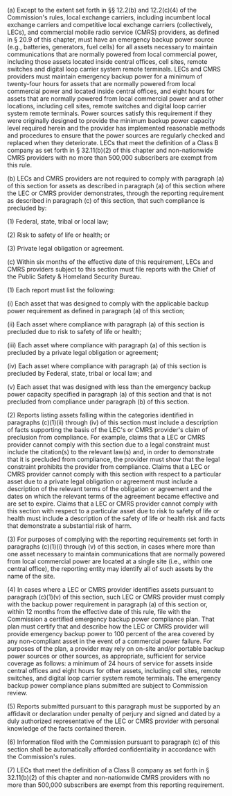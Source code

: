 (a) Except to the extent set forth in §§ 12.2(b) and 12.2(c)(4) of the Commission's rules, local exchange carriers, including incumbent local exchange carriers and competitive local exchange carriers (collectively, LECs), and commercial mobile radio service (CMRS) providers, as defined in § 20.9 of this chapter, must have an emergency backup power source (e.g., batteries, generators, fuel cells) for all assets necessary to maintain communications that are normally powered from local commercial power, including those assets located inside central offices, cell sites, remote switches and digital loop carrier system remote terminals. LECs and CMRS providers must maintain emergency backup power for a minimum of twenty-four hours for assets that are normally powered from local commercial power and located inside central offices, and eight hours for assets that are normally powered from local commercial power and at other locations, including cell sites, remote switches and digital loop carrier system remote terminals. Power sources satisfy this requirement if they were originally designed to provide the minimum backup power capacity level required herein and the provider has implemented reasonable methods and procedures to ensure that the power sources are regularly checked and replaced when they deteriorate. LECs that meet the definition of a Class B company as set forth in § 32.11(b)(2) of this chapter and non-nationwide CMRS providers with no more than 500,000 subscribers are exempt from this rule.

(b) LECs and CMRS providers are not required to comply with paragraph (a) of this section for assets as described in paragraph (a) of this section where the LEC or CMRS provider demonstrates, through the reporting requirement as described in paragraph (c) of this section, that such compliance is precluded by:

(1) Federal, state, tribal or local law;

(2) Risk to safety of life or health; or

(3) Private legal obligation or agreement.

(c) Within six months of the effective date of this requirement, LECs and CMRS providers subject to this section must file reports with the Chief of the Public Safety & Homeland Security Bureau.

(1) Each report must list the following:

(i) Each asset that was designed to comply with the applicable backup power requirement as defined in paragraph (a) of this section;

(ii) Each asset where compliance with paragraph (a) of this section is precluded due to risk to safety of life or health;

(iii) Each asset where compliance with paragraph (a) of this section is precluded by a private legal obligation or agreement;

(iv) Each asset where compliance with paragraph (a) of this section is precluded by Federal, state, tribal or local law; and

(v) Each asset that was designed with less than the emergency backup power capacity specified in paragraph (a) of this section and that is not precluded from compliance under paragraph (b) of this section.

(2) Reports listing assets falling within the categories identified in paragraphs (c)(1)(ii) through (iv) of this section must include a description of facts supporting the basis of the LEC's or CMRS provider's claim of preclusion from compliance. For example, claims that a LEC or CMRS provider cannot comply with this section due to a legal constraint must include the citation(s) to the relevant law(s) and, in order to demonstrate that it is precluded from compliance, the provider must show that the legal constraint prohibits the provider from compliance. Claims that a LEC or CMRS provider cannot comply with this section with respect to a particular asset due to a private legal obligation or agreement must include a description of the relevant terms of the obligation or agreement and the dates on which the relevant terms of the agreement became effective and are set to expire. Claims that a LEC or CMRS provider cannot comply with this section with respect to a particular asset due to risk to safety of life or health must include a description of the safety of life or health risk and facts that demonstrate a substantial risk of harm.

(3) For purposes of complying with the reporting requirements set forth in paragraphs (c)(1)(i) through (v) of this section, in cases where more than one asset necessary to maintain communications that are normally powered from local commercial power are located at a single site (i.e., within one central office), the reporting entity may identify all of such assets by the name of the site.

(4) In cases where a LEC or CMRS provider identifies assets pursuant to paragraph (c)(1)(v) of this section, such LEC or CMRS provider must comply with the backup power requirement in paragraph (a) of this section or, within 12 months from the effective date of this rule, file with the Commission a certified emergency backup power compliance plan. That plan must certify that and describe how the LEC or CMRS provider will provide emergency backup power to 100 percent of the area covered by any non-compliant asset in the event of a commercial power failure. For purposes of the plan, a provider may rely on on-site and/or portable backup power sources or other sources, as appropriate, sufficient for service coverage as follows: a minimum of 24 hours of service for assets inside central offices and eight hours for other assets, including cell sites, remote switches, and digital loop carrier system remote terminals. The emergency backup power compliance plans submitted are subject to Commission review.

(5) Reports submitted pursuant to this paragraph must be supported by an affidavit or declaration under penalty of perjury and signed and dated by a duly authorized representative of the LEC or CMRS provider with personal knowledge of the facts contained therein.

(6) Information filed with the Commission pursuant to paragraph (c) of this section shall be automatically afforded confidentiality in accordance with the Commission's rules.

(7) LECs that meet the definition of a Class B company as set forth in § 32.11(b)(2) of this chapter and non-nationwide CMRS providers with no more than 500,000 subscribers are exempt from this reporting requirement.

